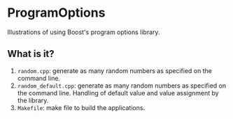 # ProgramOptions
Illustrations of using Boost's program options library.

## What is it?
1. `random.cpp`: generate as many random numbers as specified on the
    command line.
1. `random_default.cpp`: generate as many random numbers as specified on
    the command line. Handling of default value and value assignment by
    the library.
1. `Makefile`: make file to build the applications.
